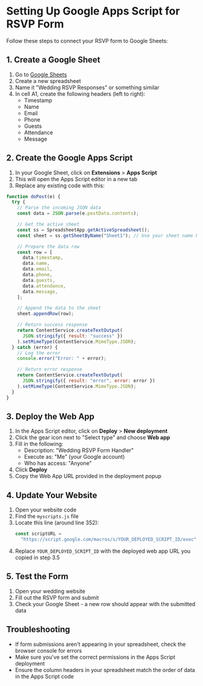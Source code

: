 # Setting Up Google Apps Script for RSVP Form

Follow these steps to connect your RSVP form to Google Sheets:

## 1. Create a Google Sheet

1. Go to [Google Sheets](https://sheets.google.com)
2. Create a new spreadsheet
3. Name it "Wedding RSVP Responses" or something similar
4. In cell A1, create the following headers (left to right):
   - Timestamp
   - Name
   - Email
   - Phone
   - Guests
   - Attendance
   - Message

## 2. Create the Google Apps Script

1. In your Google Sheet, click on **Extensions** > **Apps Script**
2. This will open the Apps Script editor in a new tab
3. Replace any existing code with this:

```javascript
function doPost(e) {
  try {
    // Parse the incoming JSON data
    const data = JSON.parse(e.postData.contents);

    // Get the active sheet
    const ss = SpreadsheetApp.getActiveSpreadsheet();
    const sheet = ss.getSheetByName("Sheet1"); // Use your sheet name here

    // Prepare the data row
    const row = [
      data.timestamp,
      data.name,
      data.email,
      data.phone,
      data.guests,
      data.attendance,
      data.message,
    ];

    // Append the data to the sheet
    sheet.appendRow(row);

    // Return success response
    return ContentService.createTextOutput(
      JSON.stringify({ result: "success" })
    ).setMimeType(ContentService.MimeType.JSON);
  } catch (error) {
    // Log the error
    console.error("Error: " + error);

    // Return error response
    return ContentService.createTextOutput(
      JSON.stringify({ result: "error", error: error })
    ).setMimeType(ContentService.MimeType.JSON);
  }
}
```

## 3. Deploy the Web App

1. In the Apps Script editor, click on **Deploy** > **New deployment**
2. Click the gear icon next to "Select type" and choose **Web app**
3. Fill in the following:
   - Description: "Wedding RSVP Form Handler"
   - Execute as: "Me" (your Google account)
   - Who has access: "Anyone"
4. Click **Deploy**
5. Copy the Web App URL provided in the deployment popup

## 4. Update Your Website

1. Open your website code
2. Find the `myscripts.js` file
3. Locate this line (around line 352):
   ```javascript
   const scriptURL =
     "https://script.google.com/macros/s/YOUR_DEPLOYED_SCRIPT_ID/exec";
   ```
4. Replace `YOUR_DEPLOYED_SCRIPT_ID` with the deployed web app URL you copied in step 3.5

## 5. Test the Form

1. Open your wedding website
2. Fill out the RSVP form and submit
3. Check your Google Sheet - a new row should appear with the submitted data

## Troubleshooting

- If form submissions aren't appearing in your spreadsheet, check the browser console for errors
- Make sure you've set the correct permissions in the Apps Script deployment
- Ensure the column headers in your spreadsheet match the order of data in the Apps Script code
